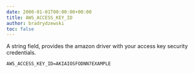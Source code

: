 ```yaml
---
date: 2000-01-01T00:00:00+00:00
title: AWS_ACCESS_KEY_ID
author: bradrydzewski
toc: false
---
```


A string field, provides the amazon driver with your access key
security credentials.

```
AWS_ACCESS_KEY_ID=AKIAIOSFODNN7EXAMPLE
```
